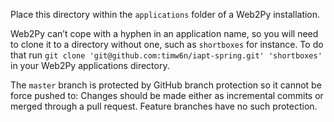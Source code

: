 Place this directory within the `applications` folder of a Web2Py installation. 

Web2Py can’t cope with a hyphen in an application name, so you will need to clone it to a directory without one, such as `shortboxes` for instance. To do that run `git clone 'git@github.com:timw6n/iapt-spring.git' 'shortboxes'` in your Web2Py applications directory.

The `master` branch is protected by GitHub branch protection so it cannot be force pushed to: Changes should be made either as incremental commits or merged through a pull request. Feature branches have no such protection.

